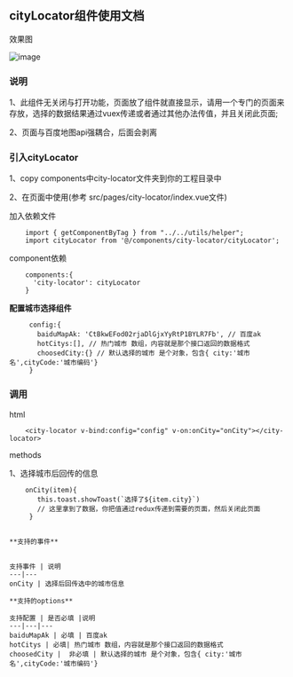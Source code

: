 ## cityLocator组件使用文档

效果图

![image](http://adstatic.oss-cn-beijing.aliyuncs.com/ad-activity.meiyou.com/dkd2/v4/cityLocator.png)

### 说明
1、此组件无关闭与打开功能，页面放了组件就直接显示，请用一个专门的页面来存放，选择的数据结果通过vuex传递或者通过其他办法传值，并且关闭此页面;

2、页面与百度地图api强耦合，后面会剥离

### 引入cityLocator
1、copy components中city-locator文件夹到你的工程目录中

2、在页面中使用(参考 src/pages/city-locator/index.vue文件)

加入依赖文件
```
    import { getComponentByTag } from "../../utils/helper";
    import cityLocator from '@/components/city-locator/cityLocator';
```

component依赖
```
    components:{
      'city-locator': cityLocator
    }

```

**配置城市选择组件**
```
     config:{
       baiduMapAk: 'CtBkwEFod02rjaDlGjxYyRtP1BYLR7Fb', // 百度ak
       hotCitys:[], // 热门城市 数组，内容就是那个接口返回的数据格式
       choosedCity:{} // 默认选择的城市 是个对象，包含{ city:'城市名',cityCode:'城市编码'}
     }
```


### 调用

html

```
    <city-locator v-bind:config="config" v-on:onCity="onCity"></city-locator>

```
methods

1、选择城市后回传的信息
```
    onCity(item){
       this.toast.showToast(`选择了${item.city}`)
       // 这里拿到了数据，你把值通过redux传递到需要的页面，然后关闭此页面
     }

```

```

**支持的事件**


支持事件 | 说明
---|---
onCity | 选择后回传选中的城市信息

**支持的options**

支持配置 | 是否必填 |说明
---|---|---
baiduMapAk | 必填 | 百度ak
hotCitys | 必填| 热门城市 数组，内容就是那个接口返回的数据格式
choosedCity |  非必填 | 默认选择的城市 是个对象，包含{ city:'城市名',cityCode:'城市编码'}


